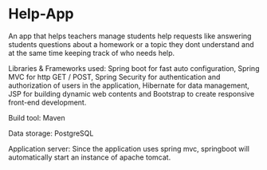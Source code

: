# Help-App
An app that helps teachers manage students help requests like answering students questions about a homework or a topic they dont understand and at the 
same time keeping track of who needs help.

Libraries & Frameworks used:
Spring boot for fast auto configuration, Spring MVC for http GET / POST, Spring Security for authentication and authorization of
users in the application, Hibernate for data management, JSP for building dynamic web contents and
Bootstrap to create responsive front-end development.

Build tool:
Maven

Data storage:
PostgreSQL

Application server:
Since the application uses spring mvc, springboot will automatically start an
instance of apache tomcat.

